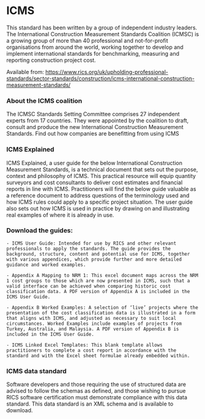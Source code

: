 # ICMS
This standard has been written by a group of independent industry leaders. The International Construction Measurement Standards Coalition (ICMSC) is a growing group of more than 40 professional and not-for-profit organisations from around the world, working together to develop and implement international standards for benchmarking, measuring and reporting construction project cost.

Available from:
https://www.rics.org/uk/upholding-professional-standards/sector-standards/construction/icms-international-construction-measurement-standards/

<h3>About the ICMS coalition</h3>
The ICMSC Standards Setting Committee comprises 27 independent experts from 17 countries. They were appointed by the coalition to draft, consult and produce the new International Construction Measurement Standards.  Find out how companies are benefitting from using ICMS

<h3>ICMS Explained</h3>
ICMS Explained, a user guide for the below International Construction Measurement Standards, is a technical document that sets out the purpose, context and philosophy of ICMS. This practical resource will equip quantity surveyors and cost consultants to deliver cost estimates and financial reports in line with ICMS.  Practitioners will find the below guide valuable as a reference document to address questions of the terminology used and how ICMS rules could apply to a specific project situation.   The user guide also sets out how ICMS is used in practice by drawing on and illustrating real examples of where it is already in use.

<h3>Download the guides:</h3>

	- ICMS User Guide: Intended for use by RICS and other relevant professionals to apply the standards. The guide provides the background, structure, content and potential use for ICMS, together with various appendices, which provide further and more detailed guidance and worked examples.
	
	- Appendix A Mapping to NRM 1: This excel document maps across the NRM 1 cost groups to those which are now presented in ICMS, such that a valid interface can be achieved when comparing historic cost classification data. A PDF version of Appendix A is included in the ICMS User Guide.
	
	- Appendix B Worked Examples: A selection of ‘live’ projects where the presentation of the cost classification data is illustrated in a form that aligns with ICMS, and adjusted as necessary to suit local circumstances. Worked Examples include examples of projects from Turkey, Australia, and Malaysia. A PDF version of Appendix B is included in the ICMS User Guide. 
	
	- ICMS Linked Excel Templates: This blank template allows practitioners to complete a cost report in accordance with the standard and with the Excel sheet formulae already embedded within.

<h3>ICMS data standard</h3>
Software developers and those requiring the use of structured data are advised to follow the schemas as defined, and those wishing to pursue RICS software certification must demonstrate compliance with this data standard. This data standard is an XML schema and is available to download.
